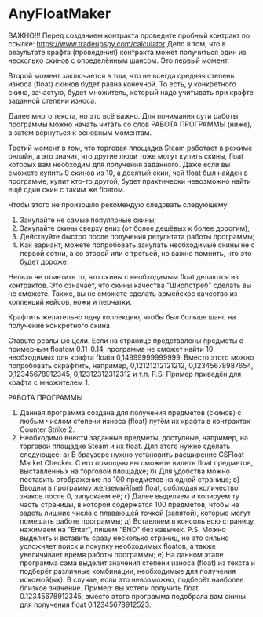 # AnyFloatMaker

ВАЖНО!!! Перед созданием контракта проведите пробный контракт по ссылке: https://www.tradeupspy.com/calculator 
Дело в том, что в результате крафта (проведения) контракта может получиться один из несколько скинов с определённым шансом. Это первый момент.

Второй момент заключается в том, что не всегда средняя степень износа (float) скинов будет равна конечной. То есть, у конкретного скина, зачастую, будет множитель, который надо учитывать при крафте заданной степени износа. 

Далее много текста, но это всё важно. Для понимания сути работы программы можно начать читать со слов РАБОТА ПРОГРАММЫ (ниже), а затем вернуться к основным моментам.

Третий момент в том, что торговая площадка Steam работает в режиме онлайн, а это значит, что другие люди тоже могут купить скины, float которых вам необходим для получения заданного. Даже если вы сможете купить 9 скинов из 10, а десятый скин, чей float был найден в программе, купит кто-то другой, будет практически невозможно найти ещё один скин с таким же floatом.

Чтобы этого не произошло рекомендую следовать следующему: 
1. Закупайте не самые популярные скины;
2. Закупайте скины сверху вниз (от более дешёвых к более дорогим);
3. Действуйте быстро после получения результата работы программы;
4. Как вариант, можете попробовать закупать необходимые скины не с первой сотни, а со второй или с третьей, но важно помнить, что это будет дороже.

Нельзя не отметить то, что скины с необходимым float делаются из контрактов. Это означает, что скины качества "Ширпотреб" сделать вы не сможете. Также, вы не сможете сделать армейское качество из коллекций кейсов, ножи и перчатки.

Крафтить желательно одну коллекцию, чтобы был больше шанс на получение конкретного скина.

Ставьте реальные цели. Если на странице представлены предметы с примерным floatом 0.11-0.14, программа не сможет найти 10 необходимых для крафта floata 0,14999999999999. Вместо этого можно попробовать скрафтить, например, 0,12121212121212, 0,12345678987654, 0,12345678912345, 0,12312312312312 и т.п. P.S. Пример приведён для крафта с множителем 1.

РАБОТА ПРОГРАММЫ

1) Данная программа создана для получения предметов (скинов) с любым числом степени износа (float) путём их крафта в контрактах Counter Strike 2.
2) Необходимо внести заданные предметы, доступные, например, на торговой площадке Steam и их float. Для этого нужно сделать следующее:
а) В браузере нужно установить расширение CSFloat Market Checker. С его помощью вы сможете видеть float предметов, выставленных на торговой площадке;
б) Для удобства можно поставить отображение по 100 предметов на одной странице;
в) Вводим в программу желаемый(ые) float, соблюдая количество знаков после 0, запускаем её;
г) Далее выделяем и копируем ту часть страницы, в которой содержатся 100 предметов, чтобы не задеть лишние числа с плавающей точкой (запятой), которые могут помешать работе программы;
д) Вставляем в консоль всю страницу, нажимаем на "Enter", пишем "END" без кавычек. P.S. Можно выделить и вставить сразу несколько страниц, но это сильно усложняет поиск и покупку необходимых floatов, а также увеличивает время работы программы;
е) На данном этапе программа сама выделит значения степени износа (float) из текста и подберёт различные комбинации, необходимые для получения искомой(ых). В случае, если это невозможно, подберёт наиболее близкое значение. Пример: вы хотели получить float 0.12345678912345, вместо этого программа подобрала вам скины для получения float 0.12345678912523.


